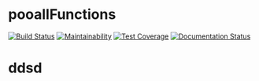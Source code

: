 # pooallFunctions
[![Build Status](https://travis-ci.com/haashone/pooallFunctions.svg?branch=main)](https://travis-ci.com/haashone/pooallFunctions)
[![Maintainability](https://api.codeclimate.com/v1/badges/a99a88d28ad37a79dbf6/maintainability)](https://codeclimate.com/github/haashone/MohamedHedfi)
[![Test Coverage](https://api.codeclimate.com/v1/badges/a99a88d28ad37a79dbf6/test_coverage)](https://codeclimate.com/github/haashone/MohamedHedfi)
[![Documentation Status](https://readthedocs.org/projects/pooallfunctions/badge/?version=latest)](https://pooallfunctions.readthedocs.io/en/latest/?badge=latest)

<h1>ddsd</h1>
